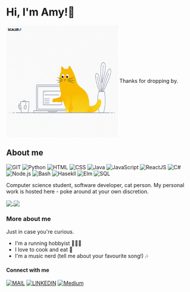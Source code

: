 # Hi, I'm Amy!👋
<img align="center" alt="GIF" height="300px" width="300px" src="./giphy.gif" />
Thanks for dropping by.

## About me
![GIT](https://img.shields.io/badge/-Git-black?style=flat-square&logo=git)
![Python](https://img.shields.io/badge/-Python-black?style=flat-square&logo=Python)
![HTML](https://img.shields.io/badge/-HTML-black?style=flat-square&logo=HTML5)
![CSS](https://img.shields.io/badge/-CSS-black?style=flat-square&logo=CSS3)
![Java](https://img.shields.io/badge/-Java-black?style=flat-square&logo=Java)
![JavaScript](https://img.shields.io/badge/-JavaScript-black?style=flat-square&logo=JavaScript)
![ReactJS](https://img.shields.io/badge/-React-black?style=flat-square&logo=React)
![C#](https://img.shields.io/badge/-C-black?style=flat-square&logo=C)
![Node.js](https://img.shields.io/badge/-Node.js-black?style=flat-square&logo=node.js)
![Bash](https://img.shields.io/badge/-Bash-black?style=flat-square&logo=gnubash)
![Hasekll](https://img.shields.io/badge/-Haskell-black?style=flat-square&logo=Haskell)
![Elm](https://img.shields.io/badge/-elm-black?style=flat-square&logo=elm)
![SQL](https://img.shields.io/badge/-SQL-black?style=flat-square&logo=mysql)


Computer science student, software developer, cat person. My personal work is hosted here - poke around at your own discretion. 

<a href="https://github.com/fant8/fant8">
  <img align="center" height="180em" src="https://github-readme-stats.vercel.app/api/top-langs/?username=fant8" />
</a>
<a href="https://github.com/fant8/fant8">
  <img align="center" height="180em" src="https://github-readme-stats.vercel.app/api?username=fant8&show_icons=true&line_height=27&count_private=true& alt="Amy's GitHub Stats" />
</a>


### More about me
Just in case you're curious.
- I'm a running hobbyist 🏃🏻‍♀️
- I love to cook and eat 🥘
- I'm a music nerd (tell me about your favourite song!) 🎶


#### Connect with me 
[![MAIL](https://img.shields.io/badge/-Mail-black?style=flat-square&logo=GMAIL)](mailto:amyfan808@gmail.com)
[![LINKEDIN](https://img.shields.io/badge/-LinkedIn-black?style=flat-square&logo=LinkedIn)](https://www.linkedin.com/in/amy-fan/)
[![Medium](https://img.shields.io/badge/-Medium-black?style=flat-square&logo=Medium)](https://medium.com/@amyisdoingthings)

<!---
fant8/fant8 is a ✨ special ✨ repository because its `README.md` (this file) appears on your GitHub profile.
You can click the Preview link to take a look at your changes.
--->
